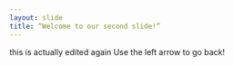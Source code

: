 ```yaml
---
layout: slide
title: “Welcome to our second slide!”
---
```

this is actually edited again
Use the left arrow to go back!
